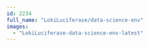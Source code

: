 ```yaml
---
id: 2234
full_name: "LokiLuciferase/data-science-env"
images: 
  - "LokiLuciferase-data-science-env-latest"
---
```

